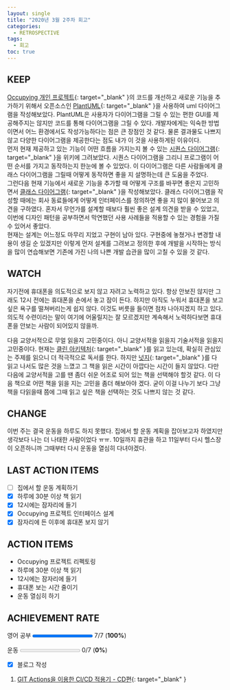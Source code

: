 ```yaml
---
layout: single
title: "2020년 3월 2주차 회고"
categories:
  - RETROSPECTIVE
tags:
  - 회고
toc: true
---
```


## KEEP

[Occupying 개인 프로젝트](https://github.com/veluxer62/occupying){: target="\_blank" }의 코드를 개선하고 새로운 기능을 추가하기 위해서 오픈소스인 [PlantUML](https://plantuml.com/){: target="\_blank" }을 사용하여 uml 다이어그램을 작성해보았다. PlantUML은 사용자가 다이어그램을 그릴 수 있는 편한 GUI를 제공해주지는 않지만 코드를 통해 다이어그램을 그릴 수 있다. 개발자에게는 익숙한 방법이면서 어느 환경에서도 작성가능하다는 점은 큰 장점인 것 같다. 물론 결과물도 나쁘지 않고 다양한 다이어그램을 제공한다는 점도 내가 이 것을 사용하게된 이유이다. <br/>
먼저 현재 제공하고 있는 기능이 어떤 흐름을 가지는지 볼 수 있는 [시퀀스 다이어그램](https://github.com/veluxer62/occupying/wiki/%EC%8B%9C%ED%80%80%EC%8A%A4-%EB%8B%A4%EC%9D%B4%EC%96%B4%EA%B7%B8%EB%9E%A8){: target="\_blank" }을 위키에 그려보았다. 시퀀스 다이어그램을 그리니 프로그램이 어떤 순서를 가지고 동작하는지 한눈에 볼 수 있었다. 이 다이어그램은 다른 사람들에게 클래스 다이어그램을 그릴때 어떻게 동작하면 좋을 지 설명하는데 큰 도움을 주었다. <br/>
그런다음 현재 기능에서 새로운 기능을 추가할 때 어떻게 구조를 바꾸면 좋은지 고민하면서 [클래스 다이어그램](https://github.com/veluxer62/occupying/wiki/%ED%81%B4%EB%9E%98%EC%8A%A4-%EB%8B%A4%EC%9D%B4%EC%96%B4%EA%B7%B8%EB%9E%A8){: target="\_blank" }을 작성해보았다. 클래스 다이어그램을 작성할 때에는 회사 동료들에게 어떻게 인터페이스를 정의하면 좋을 지 많이 물어보고 의견을 구하였다. 혼자서 무언가를 설계할 때보다 훨씬 좋은 설계 의견을 받을 수 있었고, 이번에 디자인 패턴을 공부하면서 막연했던 사용 사례들을 적용할 수 있는 경험을 가질 수 있어서 좋았다. <br/>
현재는 설계는 어느정도 마무리 지었고 구현이 남아 있다. 구현중에 놓쳤거나 변경할 내용이 생길 순 있겠지만 이렇게 먼저 설계를 그려보고 정의한 후에 개발을 시작하는 방식을 많이 연습해보면 기존에 가진 나의 나쁜 개발 습관을 많이 고칠 수 있을 것 같다.

## WATCH

자기전에 휴대폰을 의도적으로 보지 않고 자려고 노력하고 있다. 항상 안보진 않지만 그래도 12시 전에는 휴대폰을 손에서 놓고 잠이 든다. 하지만 아직도 누워서 휴대폰을 보고 싶은 욕구를 떨쳐버리는게 쉽지 않다. 이것도 버릇을 들이면 점차 나아지겠지 하고 있다. 의도적 수련이라는 말이 여기에 어울릴지는 잘 모르겠지만 계속해서 노력하다보면 휴대폰을 안보는 사람이 되어있지 않을까.

다음 교양서적으로 무얼 읽을지 고민중이다. 아니 교양서적을 읽을지 기술서적을 읽을지 고민중이다. 현재는 [클린 아키텍처](http://www.kyobobook.co.kr/product/detailViewKor.laf?ejkGb=KOR&mallGb=KOR&barcode=9788966262472&orderClick=LEa&Kc=){: target="\_blank" }를 읽고 있는데, 확실히 관심있는 주제를 읽으니 더 적극적으로 독서를 한다. 하지만 [넛지](http://www.kyobobook.co.kr/product/detailViewKor.laf?ejkGb=KOR&mallGb=KOR&barcode=9788901227542&orderClick=LAG&Kc=){: target="\_blank" }를 다 읽고 나서도 많은 것을 느꼈고 그 책을 읽은 시간이 아깝다는 시간이 들지 않았다. 다만 다음에 교양서적을 고를 땐 좀더 쉬운 어조로 되어 있는 책을 선택해야 할것 같다. 이 다음 책으로 어떤 책을 읽을 지는 고민을 좀더 해보아야 겠다. 굳이 이걸 나누기 보다 그냥 책을 다읽을때 쯤에 그때 읽고 싶은 책을 선택하는 것도 나쁘지 않는 것 같다.

## CHANGE

이번 주는 결국 운동을 하루도 하지 못했다. 집에서 할 운동 계획을 잡아보고자 하였지만 생각보다 나는 더 나태한 사람이었다 ㅠㅠ. 10일까지 휴관을 하고 11일부터 다시 헬스장이 오픈하니까 그때부터 다시 운동을 열심히 다녀야겠다.

## LAST ACTION ITEMS

- [ ] 집에서 할 운동 계획하기
- [x] 하루에 30분 이상 책 읽기
- [x] 12시에는 잠자리에 들기
- [x] Occupying 프로젝트 인터페이스 설계
- [x] 잠자리에 든 이후에 휴대폰 보지 않기

## ACTION ITEMS

- Occupying 프로젝트 리펙토링
- 하루에 30분 이상 책 읽기
- 12시에는 잠자리에 들기
- 휴대폰 보는 시간 줄이기
- 운동 열심히 하기

## ACHIEVEMENT RATE

영어 공부
<progress value="7" max="7"></progress>
7/7 (<b>100%</b>)

운동
<progress value="0" max="7"></progress>
0/7 (<b>0%</b>)

- [x] 블로그 작성

1. [GIT Actions을 이용한 CI/CD 적용기 - CD편](/tutorials/tutorial-of-continuous-deployment-with-git-actions/){: target="\_blank" }
